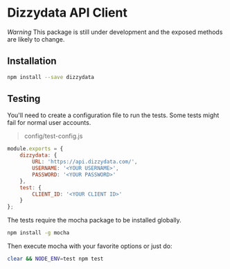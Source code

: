 # Dizzydata API Client

*Warning* This package is still under development and the exposed methods are likely to change. 

## Installation

```bash
npm install --save dizzydata
```

## Testing

You'll need to create a configuration file to run the tests. Some tests might fail for normal user accounts. 

> config/test-config.js

```javascript
module.exports = {
    dizzydata: {
        URL: 'https://api.dizzydata.com/',
        USERNAME: '<YOUR USERNAME>',
        PASSWORD: '<YOUR PASSWORD>'
    },
    test: {
    	CLIENT_ID: '<YOUR CLIENT ID>'
    }
};
```

The tests require the mocha package to be installed globally. 

```bash
npm install -g mocha
```

Then execute mocha with your favorite options or just do:

```bash
clear && NODE_ENV=test npm test
```
